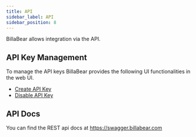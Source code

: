 ```yaml
---
title: API
sidebar_label: API
sidebar_position: 8
---
```

BillaBear allows integration via the API.

## API Key Management

To manage the API keys BillaBear provides the following UI functionalities in the web UI.

* [Create API Key](./create_api_key)
* [Disable API Key](./disable)

## API Docs

You can find the REST api docs at https://swagger.billabear.com